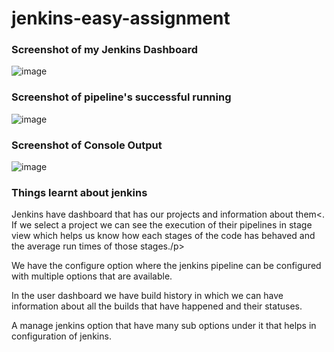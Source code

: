 # jenkins-easy-assignment

<h3>Screenshot of my Jenkins Dashboard</h3>

![image](https://github.com/user-attachments/assets/f72f37b0-45ac-4199-b9c2-c95631be5685)

<h3>Screenshot of pipeline's successful running</h3>

![image](https://github.com/user-attachments/assets/73a88b4c-9c4e-4d12-953f-b039ef997914)

<h3>Screenshot of Console Output</h3>

![image](https://github.com/user-attachments/assets/2cdfe4a1-64fc-435e-82b5-61cdfd74f447)

<h3>Things learnt about jenkins</h3>

<p>Jenkins have dashboard that has our projects and information about them<. If we select a project we can see the execution of their pipelines in stage view which helps us know how each stages of the code has behaved and the average run times of those stages./p>
<p>We have the configure option where the jenkins pipeline can be configured with multiple options that are available.</p>
<p>In the user dashboard we have build history in which we can have information about all the builds that have happened and their statuses.</p>
<p>A manage jenkins option that have many sub options under it that helps in configuration of jenkins.</p>


